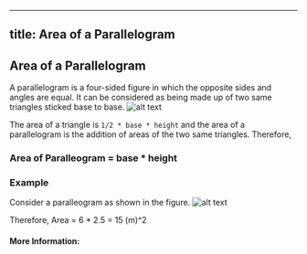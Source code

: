  ---
title: Area of a Parallelogram
---
## Area of a Parallelogram

A parallelogram is a four-sided figure in which the opposite sides and angles are equal. It can be considered as being made up of two same  triangles sticked base to base.
![alt text](http://www.onemathematicalcat.org/Math/Geometry_obj/graphics/area_parallelogram.bmp)

The area of a triangle is `1/2 * base * height` and the area of a parallelogram is the addition of areas of the two same triangles.
Therefore,
### Area of Paralleogram = base * height

### Example
Consider a paralleogram as shown in the figure.
![alt text](http://www.proprofs.com/quiz-school/upload/yuiupload/812246308.jpg)

Therefore, Area = 6 * 2.5 = 15 (m)^2

#### More Information:
<!-- Please add any articles you think might be helpful to read before writing the article -->


